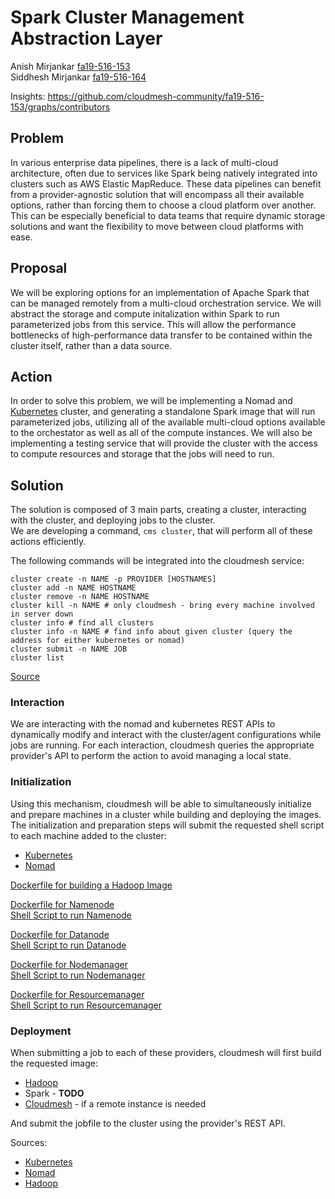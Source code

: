 # Spark Cluster Management Abstraction Layer

Anish Mirjankar [fa19-516-153](https://github.com/cloudmesh-community/fa19-516-153)  
Siddhesh Mirjankar [fa19-516-164](https://github.com/cloudmesh-community/fa19-516-164)

Insights: <https://github.com/cloudmesh-community/fa19-516-153/graphs/contributors>


## Problem

In various enterprise data pipelines, there is a lack of multi-cloud
architecture, often due to services like Spark being natively integrated into
clusters such as AWS Elastic MapReduce.  These data pipelines can benefit from
a provider-agnostic solution that will encompass all their available options,
rather than forcing them to choose a cloud platform over another.  This can be
especially beneficial to data teams that require dynamic storage solutions and 
want the flexibility to move between cloud platforms with ease. 
      

## Proposal

We will be exploring options for an implementation of Apache Spark that can be
managed remotely from a multi-cloud orchestration service.  We will abstract the
storage and compute initalization within Spark to run parameterized jobs from
this service.  This will allow the performance bottlenecks of high-performance
data transfer to be contained within the cluster itself, rather than a data
source.


## Action

In order to solve this problem, we will be implementing a Nomad and [Kubernetes](https://github.com/cloudmesh-community/fa19-516-153/blob/master/project/cloudmesh/images/kubernetes/Kubernetes.md) 
cluster, and generating a standalone Spark image that will run parameterized jobs,
utilizing all of the available multi-cloud options available to the orchestator
as well as all of the compute instances.  We will also be implementing a testing
service that will provide the cluster with the access to compute resources and
storage that the jobs will need to run.


## Solution

The solution is composed of 3 main parts, creating a cluster, interacting with the cluster, and deploying jobs to the cluster.  
We are developing a command, `cms cluster`, that will perform all of these actions efficiently. 

The following commands will be integrated into the cloudmesh service:
```
cluster create -n NAME -p PROVIDER [HOSTNAMES]
cluster add -n NAME HOSTNAME
cluster remove -n NAME HOSTNAME
cluster kill -n NAME # only cloudmesh - bring every machine involved in server down
cluster info # find all clusters
cluster info -n NAME # find info about given cluster (query the address for either kubernetes or nomad)
cluster submit -n NAME JOB
cluster list
```
[Source](cloudmesh/cluster/command/cluster.py)


### Interaction

We are interacting with the nomad and kubernetes REST APIs to dynamically modify and interact with the cluster/agent configurations while jobs are running.  For each interaction, cloudmesh queries the appropriate provider's API to perform the action to avoid managing a local state.


### Initialization

Using this mechanism, cloudmesh will be able to simultaneously initialize and prepare machines in a cluster while building and deploying the images.  
The initialization and preparation steps will submit the requested shell script to each machine added to the cluster:
 - [Kubernetes](cloudmesh/images/kubernetes/build.sh)
 - [Nomad](cloudmesh/images/nomad/build.sh)


[Dockerfile for building a Hadoop Image](cloudmesh/images/hadoop/Dockerfile) <br/>

[Dockerfile for Namenode](cloudmesh/images/hadoop/namenode/Dockerfile) <br/>
[Shell Script to run Namenode](cloudmesh/images/hadoop/namenode/run.sh) <br/>

[Dockerfile for Datanode](cloudmesh/images/hadoop/datanode/Dockerfile) <br/>
[Shell Script to run Datanode](cloudmesh/images/hadoop/datanode/run.sh) <br/>

[Dockerfile for Nodemanager](cloudmesh/images/hadoop/nodemanager/Dockerfile) <br/>
[Shell Script to run Nodemanager](cloudmesh/images/hadoop/nodemanager/run.sh) <br/>

[Dockerfile for Resourcemanager](cloudmesh/images/hadoop/resourcemanager/Dockerfile) <br/>
[Shell Script to run Resourcemanager](cloudmesh/images/hadoop/resourcemanager/run.sh) <br/>


### Deployment

When submitting a job to each of these providers, cloudmesh will first build the requested image:
 - [Hadoop](cloudmesh/images/hadoop/Dockerfile)
 - Spark - __TODO__
 - [Cloudmesh](cloudmesh/images/cloudmesh/Dockerfile) - if a remote instance is needed

And submit the jobfile to the cluster using the provider's REST API.


Sources:
- [Kubernetes](https://kubernetes.io/docs/setup/#production-environment)
- [Nomad](https://www.nomadproject.io/guides/install/production/index.html)
- [Hadoop](https://hadoop.apache.org/docs/stable/hadoop-project-dist/hadoop-common/ClusterSetup.html)